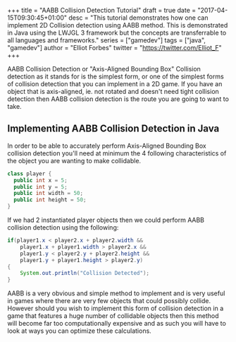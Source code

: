 +++
title = "AABB Collision Detection Tutorial"
draft = true
date = "2017-04-15T09:30:45+01:00"
desc = "This tutorial demonstrates how one can implement 2D Collision detection using AABB method. This is demonstrated in Java using the LWJGL 3 framework but the concepts are transferrable to all languages and frameworks."
series = ["gamedev"]
tags = ["java", "gamedev"]
author = "Elliot Forbes"
twitter = "https://twitter.com/Elliot_F"
+++

<p>AABB Collision Detection or "Axis-Aligned Bounding Box" Collision detection as it stands for is the simplest form, or one of the simplest forms of collision detection that you can implement in a 2D game. If you have an object that is axis-aligned, ie. not rotated and doesn't need tight collision detection then AABB collision detection is the route you are going to want to take.</p>

<h2>Implementing AABB Collision Detection in Java</h2>

<p>In order to be able to accurately perform Axis-Aligned Bounding Box collision detection you'll need at minimum the 4 following characteristics of the object you are wanting to make collidable.</p>

~~~java
class player {
  public int x = 5;
  public int y = 5;
  public int width = 50;
  public int height = 50;
}
~~~

<p>If we had 2 instantiated player objects then we could perform AABB collision detection using the following:</p>

~~~java
if(player1.x < player2.x + player2.width && 
    player1.x + player1.width > player2.x &&
    player1.y < player2.y + player2.height && 
    player1.y + player1.height > player2.y)
{
    System.out.println("Collision Detected");
}
~~~

<p>AABB is a very obvious and simple method to implement and is very useful in games where there are very few objects that could possibly collide. However should you wish to implement this form of collision detection in a game that features a huge number of collidable objects then this method will become far too computationally expensive and as such you will have to look at ways you can optimize these calculations.</p>

